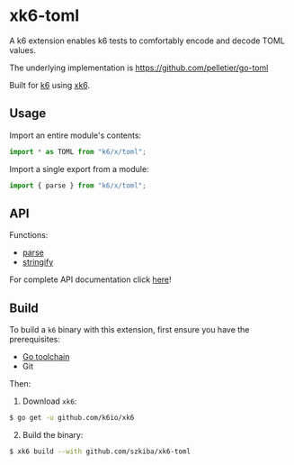 # xk6-toml

A k6 extension enables k6 tests to comfortably encode and decode TOML values.

The underlying implementation is https://github.com/pelletier/go-toml

Built for [k6](https://github.com/loadimpact/k6) using [xk6](https://github.com/k6io/xk6).

## Usage

Import an entire module's contents:
```JavaScript
import * as TOML from "k6/x/toml";
```

Import a single export from a module:
```JavaScript
import { parse } from "k6/x/toml";
```

## API

Functions:

- [parse](docs/README.md#parse)
- [stringify](docs/README.md#stringify)

For complete API documentation click [here](docs/README.md)!

## Build

To build a `k6` binary with this extension, first ensure you have the prerequisites:

- [Go toolchain](https://go101.org/article/go-toolchain.html)
- Git

Then:

1. Download `xk6`:
  ```bash
  $ go get -u github.com/k6io/xk6
  ```

2. Build the binary:
  ```bash
  $ xk6 build --with github.com/szkiba/xk6-toml
  ```
